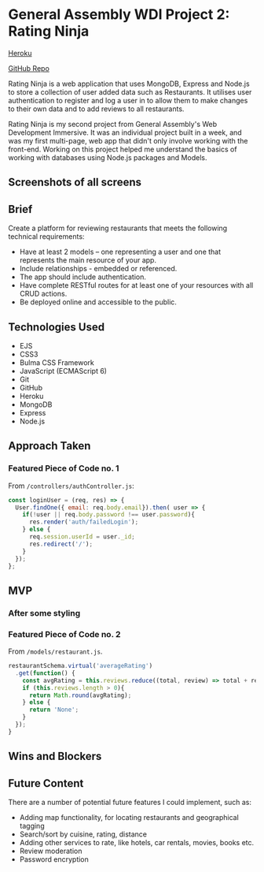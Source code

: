 # General Assembly WDI Project 2: Rating Ninja

[Heroku](https://rating-ninja.herokuapp.com/)

[GitHub Repo](https://github.com/ShamSZ/wdi-project-two)

Rating Ninja is a web application that uses MongoDB, Express and Node.js to store a collection of user added data such as Restaurants. It utilises user authentication to register and log a user in to allow them to make changes to their own data and to add reviews to all restaurants.

Rating Ninja is my second project from General Assembly's Web Development Immersive. It was an individual project built in a week, and was my first multi-page, web app that didn't only involve working with the front-end. Working on this project helped me understand the basics of working with databases using Node.js packages and Models.

## Screenshots of all screens

## Brief

Create a platform for reviewing restaurants that meets the following technical requirements:

* Have at least 2 models – one representing a user and one that represents the main resource of your app.
* Include relationships - embedded or referenced.
* The app should include authentication.
* Have complete RESTful routes for at least one of your resources with all CRUD actions.
* Be deployed online and accessible to the public.


## Technologies Used

* EJS
* CSS3
* Bulma CSS Framework
* JavaScript (ECMAScript 6)
* Git
* GitHub
* Heroku
* MongoDB
* Express
* Node.js

## Approach Taken



### Featured Piece of Code no. 1

From `/controllers/authController.js`:
``` JavaScript
const loginUser = (req, res) => {
  User.findOne({ email: req.body.email}).then( user => {
    if(!user || req.body.password !== user.password){
      res.render('auth/failedLogin');
    } else {
      req.session.userId = user._id;
      res.redirect('/');
    }
  });
};
```

## MVP


### After some styling


### Featured Piece of Code no. 2

From `/models/restaurant.js`.
``` JavaScript
restaurantSchema.virtual('averageRating')
  .get(function() {
    const avgRating = this.reviews.reduce((total, review) => total + review.rating, 0) / this.reviews.length;
    if (this.reviews.length > 0){
      return Math.round(avgRating);
    } else {
      return 'None';
    }
  });
}
```


## Wins and Blockers


<!-- The biggest win, by far, was the amount of confidence I gained working with JavaScript during this project. I got the opportunity to apply my new learnings in a real-world project and achieved more than I had set out at the start. -->

## Future Content

There are a number of potential future features I could implement, such as:

* Adding map functionality, for locating restaurants and geographical tagging
* Search/sort by cuisine, rating, distance
* Adding other services to rate, like hotels, car rentals, movies, books etc.
* Review moderation
* Password encryption

